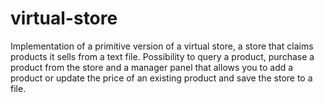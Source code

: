 # virtual-store
Implementation of a primitive version of a virtual store, a store that claims products it sells from a text file.  Possibility to query a product, purchase a product from the store and a manager panel that allows you to add a product or update the price of an existing product and save the store to a file.
